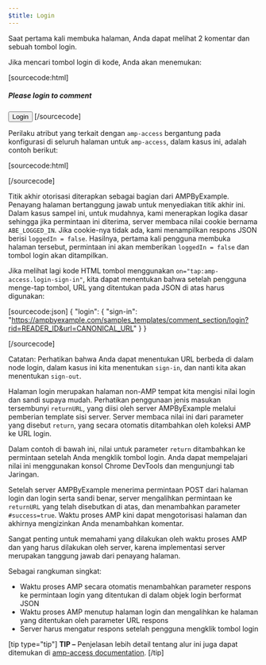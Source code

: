 ```yaml
---
$title: Login
---
```


Saat pertama kali membuka halaman, Anda dapat melihat 2 komentar dan sebuah tombol login.

<amp-img src="/static/img/login-button.png" alt="Login button" height="290" width="300"></amp-img>

Jika mencari tombol login di kode, Anda akan menemukan:

[sourcecode:html]
<span amp-access="NOT loggedIn" role="button" tabindex="0" amp-access-hide>
  <h5>Please login to comment</h5>
  <button on="tap:amp-access.login-sign-in" class="button-primary comment-button">Login</button>
</span>
[/sourcecode]

Perilaku atribut yang terkait dengan `amp-access` bergantung pada konfigurasi di seluruh halaman untuk `amp-access`, dalam kasus ini, adalah contoh berikut:

[sourcecode:html]
<script id="amp-access" type="application/json">
  {
    "authorization": "https://ampbyexample.com/samples_templates/comment_section/authorization?rid=READER_ID&url=CANONICAL_URL&ref=DOCUMENT_REFERRER&_=RANDOM",
    "noPingback": "true",
    "login": {
      "sign-in": "https://ampbyexample.com/samples_templates/comment_section/login?rid=READER_ID&url=CANONICAL_URL",
      "sign-out": "https://ampbyexample.com/samples_templates/comment_section/logout"
    },
    "authorizationFallbackResponse": {
      "error": true,
      "loggedIn": false
    }
  }
</script>
[/sourcecode]

Titik akhir otorisasi diterapkan sebagai bagian dari AMPByExample. Penayang halaman bertanggung jawab untuk menyediakan titik akhir ini. Dalam kasus sampel ini, untuk mudahnya, kami menerapkan logika dasar sehingga jika permintaan ini diterima, server membaca nilai cookie bernama `ABE_LOGGED_IN`. Jika cookie-nya tidak ada, kami menampilkan respons JSON berisi `loggedIn = false`. Hasilnya, pertama kali pengguna membuka halaman tersebut, permintaan ini akan memberikan `loggedIn = false` dan tombol login akan ditampilkan.

Jika melihat lagi kode HTML tombol menggunakan `on="tap:amp-access.login-sign-in"`, kita dapat menentukan bahwa setelah pengguna menge-tap tombol, URL yang ditentukan pada JSON di atas harus digunakan:

[sourcecode:json]
{
    "login": {
    "sign-in": "https://ampbyexample.com/samples_templates/comment_section/login?rid=READER_ID&url=CANONICAL_URL"
  }
}

[/sourcecode]

Catatan: Perhatikan bahwa Anda dapat menentukan URL berbeda di dalam node login, dalam kasus ini kita menentukan `sign-in`, dan nanti kita akan menentukan `sign-out`.

Halaman login merupakan halaman non-AMP tempat kita mengisi nilai login dan sandi supaya mudah. Perhatikan penggunaan jenis masukan tersembunyi `returnURL`, yang diisi oleh server AMPByExample melalui pemberian template sisi server. Server membaca nilai ini dari parameter yang disebut `return`, yang secara otomatis ditambahkan oleh koleksi AMP ke URL login.

Dalam contoh di bawah ini, nilai untuk parameter `return` ditambahkan ke permintaan setelah Anda mengklik tombol login. Anda dapat mempelajari nilai ini menggunakan konsol Chrome DevTools dan mengunjungi tab Jaringan.

<amp-img src="/static/img/return-parameter.png" alt="Return parameter" height="150" width="600"></amp-img>

Setelah server AMPByExample menerima permintaan POST dari halaman login dan login serta sandi benar, server mengalihkan permintaan ke `returnURL` yang telah disebutkan di atas, dan menambahkan parameter `#success=true`. Waktu proses AMP kini dapat mengotorisasi halaman dan akhirnya mengizinkan Anda menambahkan komentar.

Sangat penting untuk memahami yang dilakukan oleh waktu proses AMP dan yang harus dilakukan oleh server, karena implementasi server merupakan tanggung jawab dari penayang halaman.

Sebagai rangkuman singkat:

- Waktu proses AMP secara otomatis menambahkan parameter respons ke permintaan login yang ditentukan di dalam objek login berformat JSON
- Waktu proses AMP menutup halaman login dan mengalihkan ke halaman yang ditentukan oleh parameter URL respons
- Server harus mengatur respons setelah pengguna mengklik tombol login

[tip type="tip"]
**TIP –** Penjelasan lebih detail tentang alur ini juga dapat ditemukan di [amp-access documentation](/id/docs/reference/components/amp-access.html#login-flow).
[/tip]
